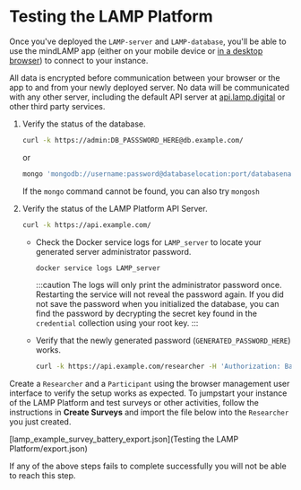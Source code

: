 # Testing the LAMP Platform

Once you've deployed the `LAMP-server` and `LAMP-database`, you'll be able to use the mindLAMP app (either on your mobile device or [in a desktop browser](https://dashboard.lamp.digital/)) to connect to your instance. 

All data is encrypted before communication between your browser or the app to and from your newly deployed server. No data will be communicated with any other server, including the default API server at [api.lamp.digital](http://api.lamp.digital) or other third party services.

1. Verify the status of the database.

    ```bash
    curl -k https://admin:DB_PASSSWORD_HERE@db.example.com/
    ```
    or 
    ```bash
    mongo 'mongodb://username:password@databaselocation:port/databasename'
    ```
    If the `mongo` command cannot be found, you can also try `mongosh`

2. Verify the status of the LAMP Platform API Server.

    ```bash
    curl -k https://api.example.com/
    ```

    - Check the Docker service logs for `LAMP_server` to locate your generated server administrator password.

        ```bash
        docker service logs LAMP_server
        ```

      :::caution
      The logs will only print the administrator password once. Restarting the service will not reveal the password again. If you did not save the password when you initialized the database, you can find the password by decrypting the secret key found in the `credential` collection using your root key.
      :::

    - Verify that the newly generated password (`GENERATED_PASSWORD_HERE`) works.

        ```bash
        curl -k https://api.example.com/researcher -H 'Authorization: Basic admin:GENERATED_PASSWORD_HERE'
        ```

Create a `Researcher` and a `Participant` using the browser management user interface to verify the setup works as expected. To jumpstart your instance of the LAMP Platform and test surveys or other activities, follow the instructions in **Create Surveys** and import the file below into the `Researcher` you just created. 

[lamp_example_survey_battery_export.json](Testing the LAMP Platform/export.json)

If any of the above steps fails to complete successfully you will not be able to reach this step.
